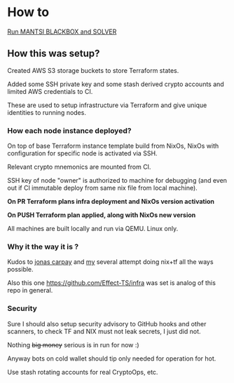 
# How to

[Run MANTSI BLACKBOX and SOLVER](./docs/run-mantis-blackbox-and-solver.md)

## How this was setup?

Created AWS S3 storage buckets to store Terraform states.

Added some SSH private key and some stash derived crypto accounts and limited AWS credentials to CI.

These are used to setup infrastructure via Terraform and give unique identities to running nodes.

### How each node instance deployed?

On top of base Terraform instance template build from NixOs,
NixOs with configuration for specific node is activated via SSH.

Relevant crypto mnemonics are mounted from CI.

SSH key of node "owner" is authorized to machine for debugging (and even out if CI immutable deploy from same nix file from local machine).

**On PR Terraform plans infra deployment and NixOs version activation**

**On PUSH Terraform plan applied, along with NixOs new version**

All machines are built locally and run via QEMU. Linux only.

### Why it the way it is ?

Kudos to [jonas carpay](https://jonascarpay.com/posts/2022-09-19-declarative-deployment.html) and [my](https://discourse.nixos.org/t/unknown-values-propagation-in-nix-like-in-hcl/26743) several attempt doing nix+tf all the ways possible.

Also this one https://github.com/Effect-TS/infra was set is analog of this repo in general. 

### Security

Sure I should also setup security advisory to GitHub hooks and other scanners, to check TF and NIX must not leak secrets, I just did not. 

Nothing ~~big money~~ serious is in run for now :)

Anyway bots on cold wallet should tip only needed for operation for hot. 

Use stash rotating accounts for real CryptoOps, etc.
